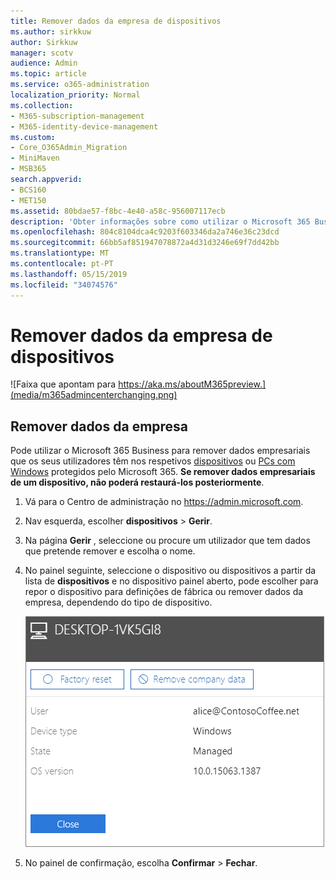 ```yaml
---
title: Remover dados da empresa de dispositivos
ms.author: sirkkuw
author: Sirkkuw
manager: scotv
audience: Admin
ms.topic: article
ms.service: o365-administration
localization_priority: Normal
ms.collection:
- M365-subscription-management
- M365-identity-device-management
ms.custom:
- Core_O365Admin_Migration
- MiniMaven
- MSB365
search.appverid:
- BCS160
- MET150
ms.assetid: 80bdae57-f8bc-4e40-a58c-956007117ecb
description: 'Obter informações sobre como utilizar o Microsoft 365 Business para remover dados da empresa a partir de dispositivos de utilizadores ou computadores com o Windows. '
ms.openlocfilehash: 804c8104dca4c9203f603346da2a746e36c23dcd
ms.sourcegitcommit: 66bb5af851947078872a4d31d3246e69f7dd42bb
ms.translationtype: MT
ms.contentlocale: pt-PT
ms.lasthandoff: 05/15/2019
ms.locfileid: "34074576"
---
```

# <a name="remove-company-data-from-devices"></a>Remover dados da empresa de dispositivos

![Faixa que apontam para https://aka.ms/aboutM365preview.](media/m365admincenterchanging.png)

## <a name="remove-company-data"></a>Remover dados da empresa

Pode utilizar o Microsoft 365 Business para remover dados empresariais que os seus utilizadores têm nos respetivos [dispositivos](app-protection-settings-for-android-and-ios.md) ou [PCs com Windows](protection-settings-for-windows-10-devices.md) protegidos pelo Microsoft 365. **Se remover dados empresariais de um dispositivo, não poderá restaurá-los posteriormente**. 
  
1. Vá para o Centro de administração no <a href="https://go.microsoft.com/fwlink/p/?linkid=837890" target="_blank">https://admin.microsoft.com</a>.
    
2. Nav esquerda, escolher **dispositivos** \> **Gerir**.  
  
3. Na página **Gerir** , seleccione ou procure um utilizador que tem dados que pretende remover e escolha o nome. 
    
4. No painel seguinte, seleccione o dispositivo ou dispositivos a partir da lista de **dispositivos** e no dispositivo painel aberto, pode escolher para repor o dispositivo para definições de fábrica ou remover dados da empresa, dependendo do tipo de dispositivo. 
    
    ![On the remove comapany data pane, select the device from which you want to remove the data.](media/resetorremove.png)
  
5. No painel de confirmação, escolha **Confirmar** \> **Fechar**.
    



